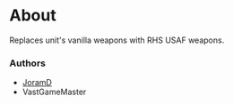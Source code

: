 # About

Replaces unit's vanilla weapons with RHS USAF weapons.

### Authors

- [JoramD](http://github.com/JoramD0)
- VastGameMaster
